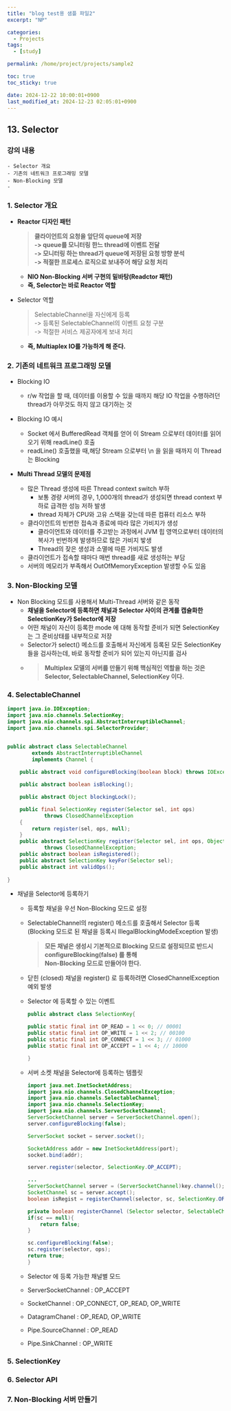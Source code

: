 ```yaml
---
title: "blog test용 샘플 파일2"
excerpt: "NP"

categories:
  - Projects
tags:
  - [study]

permalink: /home/project/projects/sample2

toc: true
toc_sticky: true

date: 2024-12-22 10:00:01+0900
last_modified_at: 2024-12-23 02:05:01+0900
---
```



## 13. Selector
### 강의 내용
```
- Selector 개요
- 기존의 네트워크 프로그래밍 모델
- Non-Blocking 모델
- 
```
### 1. Selector 개요
- **Reactor 디자인 패턴**
    > **클라이언트의 요청을 앞단의 queue에 저장 <br> -> queue를 모니터링 한느 thread에 이벤트 전달** <br> **-> 모니터링 하는 thread가 queue에 저장된 요청 방향 분석 <br> -> 적절한 프로세스 로직으로 보내주어 해당 요청 처리**

    - **NIO Non-Blocking 서버 구현의 밑바탕(Readctor 패턴)**
    - **즉, Selector는 바로 Reactor 역할**
- Selector 역할
    >SelectableChannel을 자신에게 등록 <br>-> 등록된 SelectableChannel의 이벤트 요청 구분 <br>-> 적절한 서비스 제공자에게 보내 처리
    - **즉, Multiaplex IO를 가능하게 해 준다.**
  

### 2. 기존의 네트워크 프로그래밍 모델
- Blocking IO
  - r/w 작업을 할 때, 데이터를 이용할 수 있을 때까지 해당 IO 작업을 수행하려던 thread가 아무것도 하지 않고 대기하는 것
- Blocking IO 예시
  - Socket 에서 BufferedRead 객체를 얻어 이 Stream 으로부터 데이터를 읽어 오기 위해 readLine() 호출
  - readLine() 호출했을 때,해당 Stream 으로부터 \n 을 읽을 때까지 이 Thread는 Blocking


- **Multi Thread 모델의 문제점**
  - 많은 Thread 생성에 따른 Thread context switch 부하
    - 보통 경량 서버의 경우, 1,000개의 thread가 생성되면 thread context 부하로 급격한 성능 저하 발생
    - thread 자체가 CPU와 고유 스택을 갖는데 따른 컴퓨터 리소스 부하
  - 클라이언트의 빈번한 접속과 종료에 따라 많은 가비지가 생성
    - 클라이언트와 데이터를 주고받는 과정에서 JVM 힙 영역으로부터 데이터의 복사가 빈번하게 발생하므로 많은 가비지 밯생
    - Thread의 잦은 생성과 소멸에 따른 가비지도 발생
  - 클라이언트가 접속할 때마다 매번 thread를 새로 생성하는 부담
  - 서버의 메모리가 부족해서 OutOfMemoryException 발생할 수도 있음

    

### 3. Non-Blocking 모델
- Non Blocking 모드를 사용해서 Multi-Thread 서버와 같은 동작
  - **채널을 Selector에 등록하면 채널과 Selector 사이의 관계를 캡슐화한 SelectionKey가 Selector에 저장**
  - 어떤 채널이 자신이 등록한 mode 에 대해 동작할 준비가 되면 SelectionKey는 그 준비상태를 내부적으로 저장
  - Selector가 select() 메소드를 호출해서 자신에게 등록된 모든 SelectionKey 들을 검사하는데, 바로 동작할 준비가 되어 있는지 아닌지를 검사
  - >**Multiplex 모델의 서버를 만들기 위해 핵심적인 역할을 하는 것은 <br> Selector, SelectableChannel, SelectionKey 이다.**

### 4. SelectableChannel

```java
import java.io.IOException;
import java.nio.channels.SelectionKey;
import java.nio.channels.spi.AbstractInterruptibleChannel;
import java.nio.channels.spi.SelectorProvider;


public abstract class SelectableChannel
        extends AbstractInterruptibleChannel
        implements Channel {
    
    public abstract void configureBlocking(boolean block) throws IOException;

    public abstract boolean isBlocking();

    public abstract Object blockingLock();

    public final SelectionKey register(Selector sel, int ops)
            throws ClosedChannelException
    {
        return register(sel, ops, null);
    }
    public abstract SelectionKey register(Selector sel, int ops, Object att)
            throws ClosedChannelException;
    public abstract boolean isRegistered();
    public abstract SelectionKey keyFor(Selector sel);
    public abstract int validOps();
    
}
```
- 채널을 Selector에 등록하기 
  - 등록할 채널을 우선 Non-Blocking 모드로 설정
  - SelectableChannel의 register() 메소드를 호출해서 Selector 등록 (Blocking 모드로 된 채널을 등록시 IllegalBlockingModeException 발생)
    > **모든 채널은 생성시 기본적으로 Blocking 모드로 설정되므로 반드시 configureBlocking(false) 를 통해 <br> Non-Blocking 모드로 만들어야 한다.**
  - 닫힌 (closed) 채널을 register() 로 등록하려면 ClosedChannelException 예외 발생
  - Selector 에 등록할 수 있는 이벤트
    ```java
    public abstract class SelectionKey{
    
    public static final int OP_READ = 1 << 0; // 00001
    public static final int OP_WRITE = 1 << 2; // 00100
    public static final int OP_CONNECT = 1 << 3; // 01000
    public static final int OP_ACCEPT = 1 << 4; // 10000
    
    }
    ```
  - 서버 소켓 채널을 Selector에 등록하는 템플릿
    ```java
    import java.net.InetSocketAddress;     
    import java.nio.channels.ClosedChannelException;     
    import java.nio.channels.SelectableChannel;     
    import java.nio.channels.SelectionKey;     
    import java.nio.channels.ServerSocketChannel;     
    ServerSocketChannel server = ServerSocketChannel.open();
    server.configureBlocking(false);
    
    ServerSocket socket = server.socket();
    
    SocketAddress addr = new InetSocketAddress(port);
    socket.bind(addr);

    server.register(selector, SelectionKey.OP_ACCEPT);
    
    ...
    ServerSocketChannel server = (ServerSocketChannel)key.channel();
    SocketChannel sc = server.accept();
    boolean isRegist = registerChannel(selector, sc, SelectionKey.OP_READ);
    
    private boolean registerChannel (Selector selector, SelectableChannel sc, int ops) throws ClosedChannelException, IOException{
    if(sc == null){
        return false; 
    }

    sc.configureBlocking(false);
    sc.register(selector, ops);
    return true;
    }
    ```
  
  - Selector 에 등록 가능한 채널별 모드
  - ServerSocketChannel : OP_ACCEPT
  - SocketChannel : OP_CONNECT, OP_READ, OP_WRITE
  - DatagramChanel : OP_READ, OP_WRITE
  - Pipe.SourceChannel : OP_READ
  - Pipe.SinkChannel : OP_WRITE
  

### 5. SelectionKey
### 6. Selector API

### 7. Non-Blocking 서버 만들기
